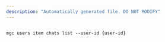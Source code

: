 ```yaml
---
description: "Automatically generated file. DO NOT MODIFY"
---
```


```cli

mgc users item chats list --user-id {user-id}

```